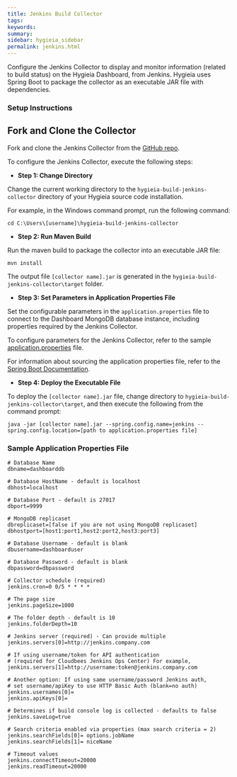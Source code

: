 ```yaml
---
title: Jenkins Build Collector
tags:
keywords:
summary:
sidebar: hygieia_sidebar
permalink: jenkins.html
---
```

Configure the Jenkins Collector to display and monitor information (related to build status) on the Hygieia Dashboard, from Jenkins. Hygieia uses Spring Boot to package the collector as an executable JAR file with dependencies.

### Setup Instructions

## Fork and Clone the Collector 

Fork and clone the Jenkins Collector from the [GitHub repo](https://github.com/Hygieia/hygieia-build-jenkins-collector). 

To configure the Jenkins Collector, execute the following steps:


*   **Step 1: Change Directory**

Change the current working directory to the `hygieia-build-jenkins-collector` directory of your Hygieia source code installation.

For example, in the Windows command prompt, run the following command:

```
cd C:\Users\[username]\hygieia-build-jenkins-collector
```

*   **Step 2: Run Maven Build**

Run the maven build to package the collector into an executable JAR file:

``` 
mvn install
```

The output file `[collector name].jar` is generated in the `hygieia-build-jenkins-collector\target` folder.

*   **Step 3: Set Parameters in Application Properties File**

Set the configurable parameters in the `application.properties` file to connect to the Dashboard MongoDB database instance, including properties required by the Jenkins Collector.

To configure parameters for the Jenkins Collector, refer to the sample [application.properties](#sample-application-properties-file) file.

For information about sourcing the application properties file, refer to the [Spring Boot Documentation](http://docs.spring.io/spring-boot/docs/current-SNAPSHOT/reference/htmlsingle/#boot-features-external-config-application-property-files).

*   **Step 4: Deploy the Executable File**

To deploy the `[collector name].jar` file, change directory to `hygieia-build-jenkins-collector\target`, and then execute the following from the command prompt:

```
java -jar [collector name].jar --spring.config.name=jenkins --spring.config.location=[path to application.properties file]
```

### Sample Application Properties File

```properties
# Database Name
dbname=dashboarddb

# Database HostName - default is localhost
dbhost=localhost

# Database Port - default is 27017
dbport=9999

# MongoDB replicaset
dbreplicaset=[false if you are not using MongoDB replicaset]
dbhostport=[host1:port1,host2:port2,host3:port3]

# Database Username - default is blank
dbusername=dashboarduser

# Database Password - default is blank
dbpassword=dbpassword

# Collector schedule (required)
jenkins.cron=0 0/5 * * * *

# The page size
jenkins.pageSize=1000

# The folder depth - default is 10
jenkins.folderDepth=10

# Jenkins server (required) - Can provide multiple
jenkins.servers[0]=http://jenkins.company.com

# If using username/token for API authentication
# (required for Cloudbees Jenkins Ops Center) For example,
jenkins.servers[1]=http://username:token@jenkins.company.com

# Another option: If using same username/password Jenkins auth,
# set username/apiKey to use HTTP Basic Auth (blank=no auth)
jenkins.usernames[0]=
jenkins.apiKeys[0]=

# Determines if build console log is collected - defaults to false
jenkins.saveLog=true
		
# Search criteria enabled via properties (max search criteria = 2) 
jenkins.searchFields[0]= options.jobName
jenkins.searchFields[1]= niceName 

# Timeout values
jenkins.connectTimeout=20000
jenkins.readTimeout=20000
```
